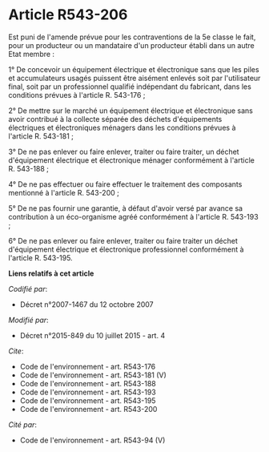 # Article R543-206

Est puni de l'amende prévue pour les contraventions de la 5e classe le fait, pour un producteur ou un mandataire d'un
producteur établi dans un autre Etat membre : 

1° De concevoir un équipement électrique et électronique sans que les piles et accumulateurs usagés puissent être aisément
enlevés soit par l'utilisateur final, soit par un professionnel qualifié indépendant du fabricant, dans les conditions
prévues à l'article R. 543-176 ; 

2° De mettre sur le marché un équipement électrique et électronique sans avoir contribué à la collecte séparée des déchets
d'équipements électriques et électroniques ménagers dans les conditions prévues à l'article R. 543-181 ; 

3° De ne pas enlever ou faire enlever, traiter ou faire traiter, un déchet d'équipement électrique et électronique ménager
conformément à l'article R. 543-188 ; 

4° De ne pas effectuer ou faire effectuer le traitement des composants mentionné à l'article R. 543-200 ; 

5° De ne pas fournir une garantie, à défaut d'avoir versé par avance sa contribution à un éco-organisme agréé conformément à
l'article R. 543-193 ; 

6° De ne pas enlever ou faire enlever, traiter ou faire traiter un déchet d'équipement électrique et électronique
professionnel conformément à l'article R. 543-195.

**Liens relatifs à cet article**

_Codifié par_:

  - Décret n°2007-1467 du 12 octobre 2007

_Modifié par_:

  - Décret n°2015-849 du 10 juillet 2015 - art. 4

_Cite_:

  - Code de l'environnement - art. R543-176
  - Code de l'environnement - art. R543-181 (V)
  - Code de l'environnement - art. R543-188
  - Code de l'environnement - art. R543-193
  - Code de l'environnement - art. R543-195
  - Code de l'environnement - art. R543-200

_Cité par_:

  - Code de l'environnement - art. R543-94 (V)
